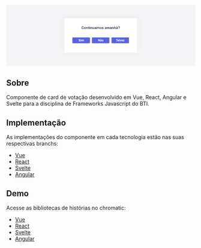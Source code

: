 <p align="center">
   <img src="./.github/sample.png" alt="lets-vote-card"/>
</p>

## Sobre
Componente de card de votação desenvolvido em Vue, React, Angular e Svelte para a disciplina de Frameworks Javascript do BTI.

## Implementação
As implementações do componente em cada tecnologia estão nas suas respectivas branchs:
* [Vue](https://github.com/lorenatoscano/lets-vote-card/tree/vue/lets-vote-vue)
* [React](https://github.com/lorenatoscano/lets-vote-card/tree/react/lets-vote-react)
* [Svelte](https://github.com/lorenatoscano/lets-vote-card/tree/svelte/lets-vote-svelte)
* [Angular](https://github.com/lorenatoscano/lets-vote-card/tree/angular/lets-vote-angular)
## Demo
Acesse as bibliotecas de histórias no chromatic:
* [Vue](https://60f437c3ede6ee003b697eef-skrfpxmdgj.chromatic.com/?path=/story/vue-demo--demo)
* [React](https://60f437c3ede6ee003b697eef-tkvphfrrwl.chromatic.com/?path=/story/react-demo--demo)
* [Svelte](https://60f437c3ede6ee003b697eef-xjqzoiajrq.chromatic.com/?path=/story/svelte-demo--demo)
* [Angular](https://www.chromatic.com/library?appId=60f437c3ede6ee003b697eef&branch=angular)